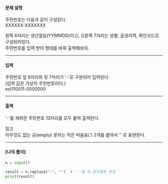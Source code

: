#### **문제 설명** 

주민번호는 다음과 같이 구성된다.  
XXXXXX-XXXXXXX  
  
왼쪽 6자리는 생년월일(YYMMDD)이고, 오른쪽 7자리는 성별, 출생지역, 확인코드로 구성되어있다.  
주민번호를 입력 받아 형태를 바꿔 출력해보자.  
  
--------
#### **입력**

주민번호 앞 6자리와 뒷 7자리가 '-'로 구분되어 입력된다.  
(입력 값은 가상의 주민번호이다.)  
ex)110011-0000000  

----------
#### **출력**

'-'를 제외한 주민번호 13자리를 모두 붙여 출력한다.  
  
참고  
아무것도 없는 공(empty) 문자는 작은 따옴표(') 2개를 붙여서 '' 로 표현한다.


-----

#### [나의 풀이]
```python
n = input()

result = n.replace("-", "")  # '-'를 빈 문자열로 변경
print(result)

```